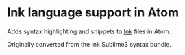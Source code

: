 # Ink language support in Atom

Adds syntax highlighting and snippets to [Ink](https://github.com/inkle/ink) files in Atom.

Originally converted from the Ink Sublime3 syntax bundle.
